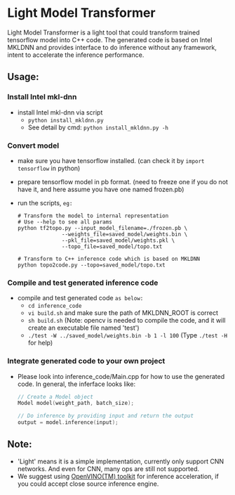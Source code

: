 # Light Model Transformer

Light Model Transformer is a light tool that could transform trained tensorflow model into C++ code. The generated code is based on Intel MKLDNN and provides interface to do inference without any framework, intent to accelerate the inference performance.

## Usage:

### Install Intel mkl-dnn
- install Intel mkl-dnn via script
    - `python install_mkldnn.py`
    - See detail by cmd: `python install_mkldnn.py -h`

### Convert model

- make sure you have tensorflow installed. (can check it by `import tensorflow` in python)

- prepare tensorflow model in pb format. (need to freeze one if you do not have it, and here assume you have one named frozen.pb)

- run the scripts, `eg:` 

  ```
  # Transform the model to internal representation
  # Use --help to see all params
  python tf2topo.py --input_model_filename=./frozen.pb \
                --weights_file=saved_model/weights.bin \
                --pkl_file=saved_model/weights.pkl \
                --topo_file=saved_model/topo.txt

  # Transform to C++ inference code which is based on MKLDNN
  python topo2code.py --topo=saved_model/topo.txt
  ```

### Compile and test generated inference code

- compile and test generated code `as below:`
    - `cd inference_code`
    - `vi build.sh` and make sure the path of MKLDNN_ROOT is correct
    - `sh build.sh` (Note: opencv is needed to compile the code, and it will create an executable file named 'test')
    - `./test -W ../saved_model/weights.bin -b 1 -l 100` (Type `./test -H` for help)

### Integrate generated code to your own project

- Please look into inference_code/Main.cpp for how to use the generated code. In general, the inferface looks like:

  ```C++
  // Create a Model object
  Model model(weight_path, batch_size);
  
  // Do inference by providing input and return the output
  output = model.inference(input);
  ```

## Note:

- 'Light' means it is a simple implementation, currently only support CNN networks. And even for CNN, many ops are still not supported.
- We suggest using [OpenVINO(TM) toolkit](https://software.intel.com/en-us/openvino-toolkit) for inference acceleration, if you could accept close source inference engine.

